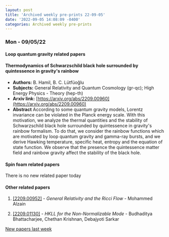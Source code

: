 ```yaml
---
layout: post
title: 'Archived weekly pre-prints 22-09-05'
date: '2022-09-05 14:08:09 -0400'
categories: Archived weekly pre-prints
---
```



### Mon - 09/05/22

#### Loop quantum gravity related papers

#### **Thermodynamics of Schwarzschild black hole surrounded by quintessence in  gravity's rainbow**
 - **Authors:** B. Hamil, B. C. Lütfüoğlu
 - **Subjects:** General Relativity and Quantum Cosmology (gr-qc); High Energy Physics - Theory (hep-th)
 - **Arxiv link:** [https://arxiv.org/abs/2209.00960](https://arxiv.org/abs/2209.00960)
 - **Abstract**
 According to some quantum gravity models, Lorentz invariance can be violated in the Planck energy scale. With this motivation, we analyze the thermal quantities and the stability of Schwarzschild black hole surrounded by quintessence in gravity's rainbow formalism. To do that, we consider the rainbow functions which are motivated by loop quantum gravity and gamma-ray bursts, and we derive Hawking temperature, specific heat, entropy and the equation of state function. We observe that the presence the quintessence matter field and rainbow gravity affect the stability of the black hole. 

#### Spin foam related papers

There is no new related paper today 



#### Other related papers

1. [[2209.00952]](https://arxiv.org/abs/2209.00952) - *General Relativity and the Ricci Flow* - Mohammed Alzain

1. [[2209.01130]](https://arxiv.org/abs/2209.01130) - *HKLL for the Non-Normalizable Mode* - Budhaditya Bhattacharjee, Chethan Krishnan, Debajyoti Sarkar






[New papers last week]({{site.url}}/archived/weekly/pre-prints/2022/09/05/archived_weekly_papers.html)